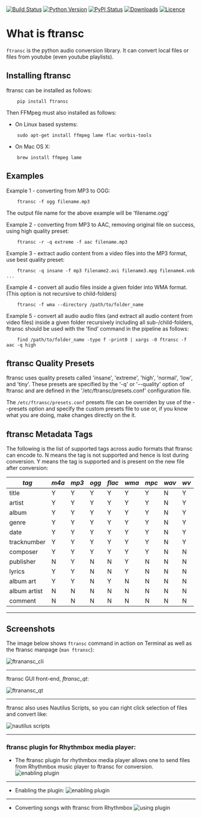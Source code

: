 [![Build Status](https://github.com/dopstar/ftransc/workflows/build/badge.svg?branch=master)](https://github.com/dopstar/ftransc/actions?query=workflow%3Abuild)
[![Python Version](https://img.shields.io/pypi/pyversions/ftransc.svg)](https://pypi.python.org/pypi/ftransc) 
[![PyPI Status](https://img.shields.io/pypi/v/ftransc.svg)](https://pypi.python.org/pypi/ftransc)
[![Downloads](https://img.shields.io/pypi/dm/ftransc.svg)](https://pypi.python.org/pypi/ftransc)
[![Licence](https://img.shields.io/github/license/dopstar/ftransc.svg)](https://raw.githubusercontent.com/dopstar/ftransc/master/LICENSE.txt)
# What is ftransc

`ftransc` is the python audio conversion library. It can convert local files or files from youtube (even youtube playlists).


## Installing ftransc


ftransc can be installed as follows:

```
    pip install ftransc
```

Then FFMpeg must also installed as follows:

- On Linux based systems:
```
    sudo apt-get install ffmpeg lame flac vorbis-tools
```

- On Mac OS X:
```
    brew install ffmpeg lame
```



## Examples 

Example 1 - converting from MP3 to OGG:
```
    ftransc -f ogg filename.mp3
```
The output file name for the above example will be 'filename.ogg'

Example 2 - converting from MP3 to AAC, removing original file on success, using high quality preset:
```
    ftransc -r -q extreme -f aac filename.mp3
```

Example 3 - extract audio content from a video files into the MP3 format, use best quality preset:
```
    ftransc -q insane -f mp3 filename2.avi filename3.mpg filename4.vob ...
```

Example 4 - convert all audio files inside a given folder into WMA format. (This option is not recursive to child-folders)
```
    ftransc -f wma --directory /path/to/folder_name
```

Example 5 - convert all audio audio files (and extract all audio content from video files) inside a given folder recursively including all sub-/child-folders, ftransc should be used with the 'find' command in the pipeline as follows:
```
    find /path/to/folder_name -type f -print0 | xargs -0 ftransc -f aac -q high
```

## ftransc Quality Presets

ftransc uses quality presets called 'insane', 'extreme', 'high', 'normal', 'low', and 'tiny'. These presets are specified by the '-q' or '--quality' option of ftransc and are defined in the '/etc/ftransc/presets.conf' configuration file. 

The `/etc/ftransc/presets.conf` presets file can be overriden by use of the --presets option and specify the custom presets file to use or, if you know what you are doing, make changes directly on the it.


## ftransc Metadata Tags

The following is the list of supported tags across audio formats that ftransc can encode to. N means the tag is not supported and hence is lost during conversion. Y means the tag is supported and is present on the new file after conversion:

| *tag* | *m4a* | *mp3* | *ogg* | *flac* | *wma* | *mpc* | *wav* | *wv* |
|-------|-------|-------|-------|--------|-------|-------|-------|------|
| title | Y	| Y 	| Y 	| Y 	 | Y	 | Y 	 | N 	 | Y 	|
| artist | Y | Y | Y | Y | Y | Y | N | Y |
| album  | Y | Y | Y | Y | Y | Y | N | Y |
| genre  | Y | Y | Y | Y | Y | Y | N | Y |
| date   | Y | Y | Y | Y | Y | Y | N | Y |
| tracknumber | Y | Y | Y | Y | Y | Y | N | Y |
| composer    | Y | Y | Y | Y | Y | Y | N | N |
| publisher   | N | Y | N | N | Y | N | N | N |
| lyrics | Y | Y | N | N | Y | N | N | N |
| album art   | Y | Y | N | Y | N | N | N | N |
| album artist | N | N | N | N | N | N | N | N |
| comment     | N | N | N | N | N | N | N | N |

______

## Screenshots

The image below shows `ftransc` command in action on Terminal as well as the ftransc manpage (`man ftransc`):
<!-- /static/images/ftransc_cli.png -->
![ftranansc_cli](https://raw.githubusercontent.com/dopstar/ftransc/master/static/images/ftransc_cli.png)

_____

ftransc GUI front-end, *ftransc_qt*:

![ftranansc_qt](https://raw.githubusercontent.com/dopstar/ftransc/master/static/images/ftransc_gui.png)

_____

ftransc also uses Nautilus Scripts, so you can right click selection of files and convert like:

![nautilus scripts](https://raw.githubusercontent.com/dopstar/ftransc/master/static/images/ftransc_nautilus-scripts.png)

_____

### ftransc plugin for Rhythmbox media player:

- The ftransc plugin for rhythmbox media player allows one to send files from Rhythmbox music player to ftransc for conversion.
![enabling plugin](https://raw.githubusercontent.com/dopstar/ftransc/master/static/images/rb_plugin0.png)

____

- Enabling the plugin:
![enabling plugin](https://raw.githubusercontent.com/dopstar/ftransc/master/static/images/rb_plugin1.png)

____

- Converting songs with ftransc from Rhythmbox
![using plugin](https://raw.githubusercontent.com/dopstar/ftransc/master/static/images/rb_plugin2.png)


